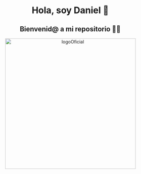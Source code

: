 <div align="center">
<h1 align="center">Hola, soy Daniel 👋</h1>
  <h2 align="center">Bienvenid@ a mi repositorio 🧑‍💻</h2>
<img width="413" alt="logoOficial" src="[https://github.com/DanielGuerreroRa/DanielGuerreroRa/assets/147421044/f0f54e09-893f-4acb-9a04-be62170cea2f]">

</div>
<!--
**DanielGuerreroRa/DanielGuerreroRa** is a ✨ _special_ ✨ repository because 

